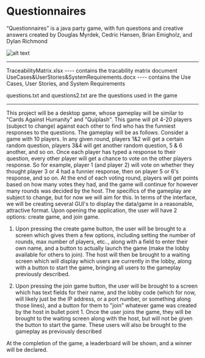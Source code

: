 # Questionnaires

“Questionnaires” is a java party game, with fun questions and creative answers
created by Douglas Myrdek, Cedric Hansen, Brian Emigholz, and Dylan Richmond

![alt text](https://i.imgur.com/Ef0Haut.png)

---------------------------------------------------------------------------------------------------------------

TraceabilityMatrix.xlsx ---- contains the tracability matrix document
UseCases&UserStories&SystemRequirements.docx ---- contains the Use Cases, User Stories, and System Requirements

questions.txt and questions2.txt are the questions used in the game


---------------------------------------------------------------------------------------------------------------

This project will be a desktop game, whose gameplay will be similar to "Cards Against Humanity" and "Quiplash". This game will pit 4-20 players (subject to change) against each other to find who has the funniest responses to the questions. The gameplay will be as follows. Consider a game with 10 players. In any given round, players 1&2 will get a certain random question, players 3&4 will get another random question, 5 & 6 another, and so on. Once each player has typed a response to their question, every other player will get a chance to vote on the other players response. So for example, player 1 (and player 2) will vote on whether they thought player 3 or 4 had a funnier response, then on player 5 or 6's response, and so on. At the end of each voting round, players will get points based on how many votes they had, and the game will continue for however many rounds was decided by the host. The specifics of the gameplay are subject to change, but for now we will aim for this.
	In terms of the interface, we will be creating several GUI's to display the data/game in a reasonable, attractive format. Upon opening the application, the user will have 2 options: create game, and join game.

1.	Upon pressing the create game button, the user will be brought to a screen which gives them a few options, including setting the number of rounds, max number of players, etc.., along with a field to enter their own name, and a button to actually launch the game (make the lobby available for others to join). The host will then be brought to a waiting screen which will display which users are currently in the lobby, along with a button to start the game, bringing all users to the gameplay previously described.

2. 	Upon pressing the join game button, the user will be brought to a screen which has text fields for their name, and the lobby code (which for now, will likely just be the IP address, or a port number, or something along those lines), and a button for them to "join" whatever game was created by the host in bullet point 1. Once the user joins the game, they will be brought to the waiting screen along with the host, but will not be given the button to start the game. These users will also be brought to the gameplay as previously described

At the completion of the game, a leaderboard will be shown, and a winner will be declared. 
